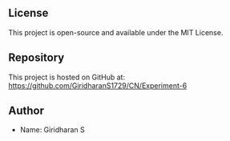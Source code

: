 
## License

This project is open-source and available under the MIT License.

## Repository

This project is hosted on GitHub at: https://github.com/GiridharanS1729/CN/Experiment-6

## Author

* Name: Giridharan S    